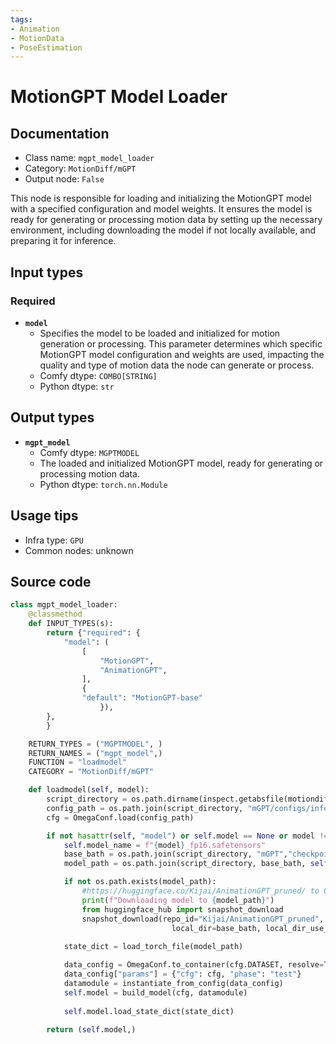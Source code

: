 ```yaml
---
tags:
- Animation
- MotionData
- PoseEstimation
---
```


# MotionGPT Model Loader
## Documentation
- Class name: `mgpt_model_loader`
- Category: `MotionDiff/mGPT`
- Output node: `False`

This node is responsible for loading and initializing the MotionGPT model with a specified configuration and model weights. It ensures the model is ready for generating or processing motion data by setting up the necessary environment, including downloading the model if not locally available, and preparing it for inference.
## Input types
### Required
- **`model`**
    - Specifies the model to be loaded and initialized for motion generation or processing. This parameter determines which specific MotionGPT model configuration and weights are used, impacting the quality and type of motion data the node can generate or process.
    - Comfy dtype: `COMBO[STRING]`
    - Python dtype: `str`
## Output types
- **`mgpt_model`**
    - Comfy dtype: `MGPTMODEL`
    - The loaded and initialized MotionGPT model, ready for generating or processing motion data.
    - Python dtype: `torch.nn.Module`
## Usage tips
- Infra type: `GPU`
- Common nodes: unknown


## Source code
```python
class mgpt_model_loader:
    @classmethod
    def INPUT_TYPES(s):
        return {"required": {
            "model": (
                [   
                    "MotionGPT",
                    "AnimationGPT",
                ],
                {
                "default": "MotionGPT-base"
                    }),
        },
        }

    RETURN_TYPES = ("MGPTMODEL", )
    RETURN_NAMES = ("mgpt_model",)
    FUNCTION = "loadmodel"
    CATEGORY = "MotionDiff/mGPT"

    def loadmodel(self, model):
        script_directory = os.path.dirname(inspect.getabsfile(motiondiff_modules))
        config_path = os.path.join(script_directory, "mGPT/configs/inference.yaml")
        cfg = OmegaConf.load(config_path)

        if not hasattr(self, "model") or self.model == None or model != self.model_name:
            self.model_name = f"{model}_fp16.safetensors"
            base_bath = os.path.join(script_directory, "mGPT","checkpoints")
            model_path = os.path.join(script_directory, base_bath, self.model_name)

            if not os.path.exists(model_path):
                #https://huggingface.co/Kijai/AnimationGPT_pruned/ to ComfyUI/custom_nodes/ComfyUI-MotionDiff/motiondiff_modules/mGPT/checkpoints
                print(f"Downloading model to {model_path}")
                from huggingface_hub import snapshot_download
                snapshot_download(repo_id="Kijai/AnimationGPT_pruned",
                                    local_dir=base_bath, local_dir_use_symlinks=False, allow_patterns=[f"*{self.model_name}*"])  
            
            state_dict = load_torch_file(model_path)

            data_config = OmegaConf.to_container(cfg.DATASET, resolve=True)
            data_config["params"] = {"cfg": cfg, "phase": "test"}
            datamodule = instantiate_from_config(data_config)
            self.model = build_model(cfg, datamodule)
            
            self.model.load_state_dict(state_dict)
        
        return (self.model,)

```
